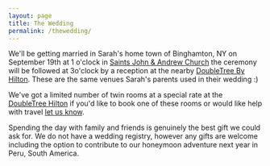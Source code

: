 ```yaml
---
layout: page
title: The Wedding
permalink: /thewedding/
---
```


We'll be getting married in Sarah's home town of Binghamton, NY on September 19th at 1 o'clock in [Saints John & Andrew Church](https://goo.gl/maps/g1EJx) the ceremony will be followed at 3o'clock by a reception at the nearby [DoubleTree By Hilton](https://goo.gl/maps/Ryfg9). These are the same venues Sarah's parents used in their wedding :)

We've got a limited number of twin rooms at a special rate at the [DoubleTree Hilton](http://doubletree3.hilton.com/en/hotels/new-york/doubletree-by-hilton-hotel-binghamton-BGMWSDT/index.html) if you'd like to book one of these rooms or would like help with travel [let us know](mailto:us@khalandsarah.com).

Spending the day with family and friends is genuinely the best gift we could ask for. We do not have a wedding registry, however any gifts are welcome including the option to contribute to our honeymoon adventure next year in Peru, South America.


